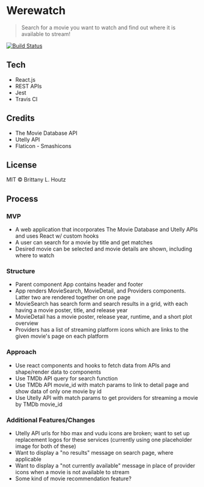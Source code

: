 # Werewatch

> Search for a movie you want to watch and find out where it is available to stream!

[![Build Status](https://travis-ci.com/llastflowers/werewatch.svg?branch=master)](https://travis-ci.com/llastflowers/werewatch)

## Tech
* React.js
* REST APIs
* Jest
* Travis CI

## Credits
* The Movie Database API
* Utelly API
* Flaticon - Smashicons

## License
MIT © Brittany L. Houtz

## Process

### MVP
* A web application that incorporates The Movie Database and Utelly APIs and uses React w/ custom hooks
* A user can search for a movie by title and get matches
* Desired movie can be selected and movie details are shown, including where to watch

### Structure

* Parent component App contains header and footer
* App renders MovieSearch, MovieDetail, and Providers components. Latter two are rendered together on one page
* MovieSearch has search form and search results in a grid, with each having a movie poster, title, and release year
* MovieDetail has a movie poster, release year, runtime, and a short plot overview
* Providers has a list of streaming platform icons which are links to the given movie's page on each platform

### Approach

* Use react components and hooks to fetch data from APIs and shape/render data to components
* Use TMDb API query for search function
* Use TMDb API movie_id with match params to link to detail page and show data of only one movie by id
* Use Utelly API with match params to get providers for streaming a movie by TMDb movie_id

### Additional Features/Changes

* Utelly API urls for hbo max and vudu icons are broken; want to set up replacement logos for these services (currently using one placeholder image for both of these)
* Want to display a "no results" message on search page, where applicable
* Want to display a "not currently available" message in place of provider icons when a movie is not available to stream
* Some kind of movie recommendation feature?